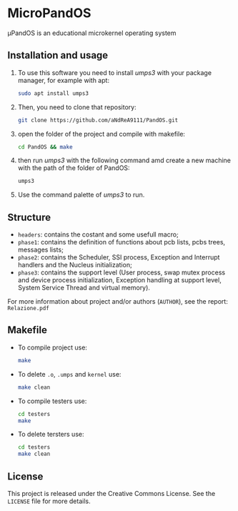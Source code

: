 # MicroPandOS
µPandOS is an educational microkernel operating system

## Installation and usage
1. To use this software you need to install <i>umps3</i>  with your package manager, for example with apt:
    ```sh
    sudo apt install umps3
    ```

2. Then, you need to clone that repository:
    ```sh
    git clone https://github.com/aNdReA9111/PandOS.git
    ```

3. open the folder of the project and compile with makefile:
    ```sh
    cd PandOS && make
    ```

4. then run <i>umps3</i>  with the following command amd create a new machine with the path of the folder of PandOS:
    ```sh
    umps3
    ```

5. Use the command palette of <i>umps3</i> to run.

## Structure
- `headers`: contains the costant and some usefull macro;
- `phase1`: contains the definition of functions about pcb lists, pcbs trees, messages lists;
- `phase2`: contains the Scheduler, SSI process, Exception and Interrupt handlers and the Nucleus initialization;
- `phase3`: contains the support level (User process, swap mutex process and device process initialization, Exception handling at support level, System Service Thread and virtual memory).

For more information about project and/or authors (`AUTHOR`), see the report: `Relazione.pdf`

## Makefile

- To compile project use:
    ```sh
    make
    ```  
- To delete  `.o`,  `.umps` and  `kernel` use:
    ```sh
    make clean
    ```  
- To compile testers use:
    ```sh
    cd testers
    make
    ```  
- To delete tersters use:
    ```sh
    cd testers
    make clean
    ``` 
  
## License
This project is released under the Creative Commons License. See the `LICENSE` file for more details.

